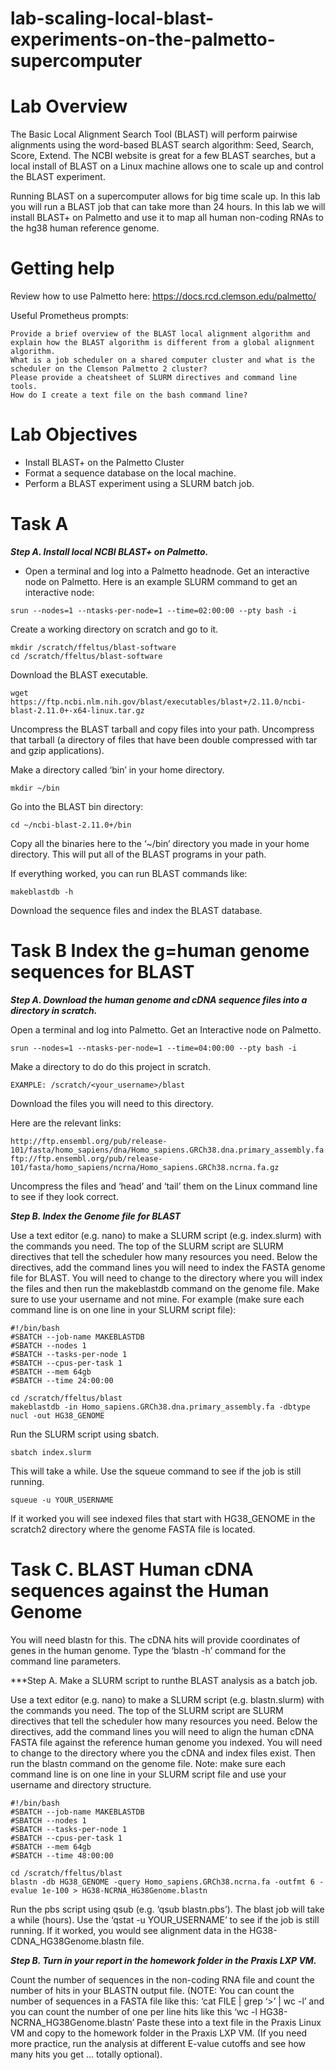 # lab-scaling-local-blast-experiments-on-the-palmetto-supercomputer

# Lab Overview
The Basic Local Alignment Search Tool (BLAST) will perform pairwise alignments using the word-based BLAST search algorithm: Seed, Search, Score, Extend.  The NCBI website is great for a few BLAST searches, but a local install of BLAST on a Linux machine allows one to scale up and control the BLAST experiment. 

Running BLAST on a supercomputer allows for big time scale up.  In this lab you will run a BLAST job that can take more than 24 hours. In this lab we will install BLAST+ on Palmetto and use it to map all human non-coding RNAs to the hg38 human reference genome. 

# Getting help

Review how to use Palmetto here: https://docs.rcd.clemson.edu/palmetto/

Useful Prometheus prompts:

```
Provide a brief overview of the BLAST local alignment algorithm and explain how the BLAST algorithm is different from a global alignment algorithm. 
What is a job scheduler on a shared computer cluster and what is the scheduler on the Clemson Palmetto 2 cluster? 
Please provide a cheatsheet of SLURM directives and command line tools.
How do I create a text file on the bash command line?
```

# Lab Objectives
* Install BLAST+ on the Palmetto Cluster
* Format a sequence database on the local machine.
* Perform a BLAST experiment using a SLURM batch job.

# Task A

***Step A. Install local NCBI BLAST+ on Palmetto.***

* Open a terminal and log into a Palmetto headnode.
Get an interactive node on Palmetto.  Here is an example SLURM command to get an interactive node:

```
srun --nodes=1 --ntasks-per-node=1 --time=02:00:00 --pty bash -i
```

Create a working directory on scratch and go to it.

```
mkdir /scratch/ffeltus/blast-software
cd /scratch/ffeltus/blast-software
```

Download the BLAST executable.
```
wget https://ftp.ncbi.nlm.nih.gov/blast/executables/blast+/2.11.0/ncbi-blast-2.11.0+-x64-linux.tar.gz
```
Uncompress the BLAST tarball and copy files into your path.
Uncompress that tarball (a directory of files that have been double compressed with tar and gzip applications). 

Make a directory called ‘bin’ in your home directory. 

```
mkdir ~/bin
```
Go into the BLAST bin directory:

```
cd ~/ncbi-blast-2.11.0+/bin
```

Copy all the binaries here to the ‘~/bin’ directory you made in your home directory.  This will put all of the BLAST programs in your path. 

If everything worked, you can run BLAST commands like:

```
makeblastdb -h
```
Download the sequence files and index the BLAST database.

# Task B Index the g=human genome sequences for BLAST

***Step A. Download the human genome and cDNA sequence files into a directory in scratch.***

Open a terminal and log into Palmetto.
Get an Interactive node on Palmetto.
```
srun --nodes=1 --ntasks-per-node=1 --time=04:00:00 --pty bash -i
```
Make a directory to do do this project in scratch.

```
EXAMPLE: /scratch/<your_username>/blast
```

Download the files you will need to this directory.

Here are the relevant links:
```
http://ftp.ensembl.org/pub/release-101/fasta/homo_sapiens/dna/Homo_sapiens.GRCh38.dna.primary_assembly.fa.gz
ftp://ftp.ensembl.org/pub/release-101/fasta/homo_sapiens/ncrna/Homo_sapiens.GRCh38.ncrna.fa.gz
```

Uncompress the files and ‘head’ and ‘tail’ them on the Linux command line to see if they look correct.

***Step B. Index the Genome file for BLAST***

Use a text editor (e.g. nano) to make a SLURM script (e.g. index.slurm) with the commands you need.  The top of the SLURM script are SLURM directives that tell the scheduler how many resources you need.  Below the directives, add the command lines you will need to index the FASTA genome file for BLAST. You will need to change to the directory where you will index the files and then run the makeblastdb command on the genome file. Make sure to use your username and not mine. For example (make sure each command line is on one line in your SLURM script file):
```
#!/bin/bash
#SBATCH --job-name MAKEBLASTDB
#SBATCH --nodes 1
#SBATCH --tasks-per-node 1
#SBATCH --cpus-per-task 1
#SBATCH --mem 64gb
#SBATCH --time 24:00:00

cd /scratch/ffeltus/blast
makeblastdb -in Homo_sapiens.GRCh38.dna.primary_assembly.fa -dbtype nucl -out HG38_GENOME
```
Run the SLURM script using sbatch.

```
sbatch index.slurm
```

This will take a while. Use the squeue command to see if the job is still running.

```
squeue -u YOUR_USERNAME
```
If it worked you will see indexed files that start with HG38_GENOME in the scratch2 directory where the genome FASTA file is located.

# Task C. BLAST Human cDNA sequences against the Human Genome
You will need blastn for this.  The cDNA hits will provide coordinates of genes in the human genome. Type the ‘blastn -h’ command for the command line parameters.

***Step A. Make a SLURM script to runthe BLAST analysis as a batch job.

Use a text editor (e.g. nano) to make a SLURM script (e.g. blastn.slurm) with the commands you need.  The top of the SLURM script are SLURM directives that tell the scheduler how many resources you need.  Below the directives, add the command lines you will need to align the human cDNA FASTA file against the reference human genome you indexed. You will need to change to the directory where you the cDNA and index files exist. Then run the blastn command on the genome file. Note: make sure each command line is on one line in your SLURM script file and use your username and directory structure.

```
#!/bin/bash
#SBATCH --job-name MAKEBLASTDB
#SBATCH --nodes 1
#SBATCH --tasks-per-node 1
#SBATCH --cpus-per-task 1
#SBATCH --mem 64gb
#SBATCH --time 48:00:00

cd /scratch/ffeltus/blast
blastn -db HG38_GENOME -query Homo_sapiens.GRCh38.ncrna.fa -outfmt 6 -evalue 1e-100 > HG38-NCRNA_HG38Genome.blastn
```

Run the pbs script using qsub (e.g. ‘qsub blastn.pbs’). The blast job will take a while (hours). Use the ‘qstat -u YOUR_USERNAME’ to see if the job is still running.  If it worked, you would see alignment data in the HG38-CDNA_HG38Genome.blastn file.

***Step B. Turn in your report in the homework folder in the Praxis LXP VM.***

Count the number of sequences in the non-coding RNA file and count the number of hits in your BLASTN output file.  (NOTE: You can count the number of sequences in a FASTA file like this: ‘cat FILE | grep ‘>’ | wc -l’ and you can count the number of one per line hits like this ‘wc -l HG38-NCRNA_HG38Genome.blastn’
Paste these into a text file in the Praxis Linux VM and copy to the homework folder in the Praxis LXP VM.  (If you need more practice, run the analysis at different E-value cutoffs and see how many hits you get … totally optional).

